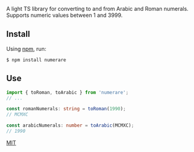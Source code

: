 A light TS library for converting to and from Arabic and Roman numerals. Supports numeric values between 1 and 3999.

## Install

Using [npm](https://docs.npmjs.com/), run:

```shell
$ npm install numerare
```

## Use

```ts
import { toRoman, toArabic } from 'numerare';
// ...

const romanNumerals: string = toRoman(1990);
// MCMXC

const arabicNumerals: number = toArabic(MCMXC);
// 1990
```

[MIT](./LICENSE)
